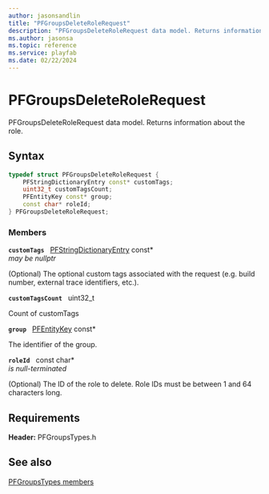 ```yaml
---
author: jasonsandlin
title: "PFGroupsDeleteRoleRequest"
description: "PFGroupsDeleteRoleRequest data model. Returns information about the role."
ms.author: jasonsa
ms.topic: reference
ms.service: playfab
ms.date: 02/22/2024
---
```


# PFGroupsDeleteRoleRequest  

PFGroupsDeleteRoleRequest data model. Returns information about the role.  

## Syntax  
  
```cpp
typedef struct PFGroupsDeleteRoleRequest {  
    PFStringDictionaryEntry const* customTags;  
    uint32_t customTagsCount;  
    PFEntityKey const* group;  
    const char* roleId;  
} PFGroupsDeleteRoleRequest;  
```
  
### Members  
  
**`customTags`** &nbsp; [PFStringDictionaryEntry](../../pftypes/structs/pfstringdictionaryentry.md) const*  
*may be nullptr*  
  
(Optional) The optional custom tags associated with the request (e.g. build number, external trace identifiers, etc.).
  
**`customTagsCount`** &nbsp; uint32_t  
  
Count of customTags
  
**`group`** &nbsp; [PFEntityKey](../../pftypes/structs/pfentitykey-c.md) const*  
  
The identifier of the group.
  
**`roleId`** &nbsp; const char*  
*is null-terminated*  
  
(Optional) The ID of the role to delete. Role IDs must be between 1 and 64 characters long.
  
  
## Requirements  
  
**Header:** PFGroupsTypes.h
  
## See also  
[PFGroupsTypes members](../pfgroupstypes_members.md)  

  
  
